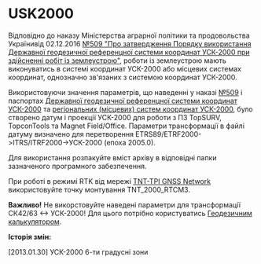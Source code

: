 # USK2000

Відповідно до наказу Міністерства аграрної політики та продовольства Українивід 02.12.2016 [№509 "Про затвердження Порядку використання Державної геодезичної референцної системи координат УСК-2000 при здійсненні робіт із землеустрою"](http://zakon3.rada.gov.ua/laws/show/z1646-16), роботи із землеустрою мають виконуватись в системі координат УСК-2000 або місцевих системах координат, однозначно зв'язаних з системою координат УСК-2000.

Використовуючи значення параметрів, що наведенні у наказі [№509](http://zakon3.rada.gov.ua/laws/show/z1646-16) і паспортах [Державної геодезичної референцної системи координат УСК-2000](http://dgm.gki.com.ua/pasporti-derjavnoii-geodezichnoii-referencnoii-sistemi-coordinates-usk-2000) та [регіональних (місцевих) систем координат УСК-2000](http://dgm.gki.com.ua/pasporti-regionalnih-systems-coordinates-usk-2000), було створено датум і проекції УСК-2000 для роботи з ПЗ TopSURV, TopconTools та Magnet Field/Office. Параметри трансформації в файлі датуму визначено для перетворення ETRS89/ETRF2000->ITRS/ITRF2000->УСК-2000 (епоха 2005.0).

Для використання розпакуйте вміст архіву в відповідні папки зазначеного програмного забезпечення. 

При роботі в режимі RTK від мережі [TNT-TPI GNSS Network](https://net.tnt-tpi.com) використовуйте точку монтування TNT_2000_RTCM3.

**Важливо!** Не викорстовуйте наведені параметри для трансформації СК42/63 <-> УСК-2000! Для цього потрібно користуватись [Геодезичним калькулятором](http://dgm.gki.com.ua/ua/transkord).

**Історія змін:**

[2013.01.30] УСК-2000 6-ти градусні зони
